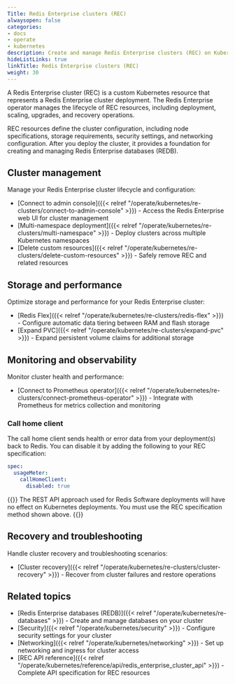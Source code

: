 ```yaml
---
Title: Redis Enterprise clusters (REC)
alwaysopen: false
categories:
- docs
- operate
- kubernetes
description: Create and manage Redis Enterprise clusters (REC) on Kubernetes using the Redis Enterprise operator.
hideListLinks: true
linkTitle: Redis Enterprise clusters (REC)
weight: 30
---
```


A Redis Enterprise cluster (REC) is a custom Kubernetes resource that represents a Redis Enterprise cluster deployment. The Redis Enterprise operator manages the lifecycle of REC resources, including deployment, scaling, upgrades, and recovery operations.

REC resources define the cluster configuration, including node specifications, storage requirements, security settings, and networking configuration. After you deploy the cluster, it provides a foundation for creating and managing Redis Enterprise databases (REDB).

## Cluster management

Manage your Redis Enterprise cluster lifecycle and configuration:

- [Connect to admin console]({{< relref "/operate/kubernetes/re-clusters/connect-to-admin-console" >}}) - Access the Redis Enterprise web UI for cluster management
- [Multi-namespace deployment]({{< relref "/operate/kubernetes/re-clusters/multi-namespace" >}}) - Deploy clusters across multiple Kubernetes namespaces
- [Delete custom resources]({{< relref "/operate/kubernetes/re-clusters/delete-custom-resources" >}}) - Safely remove REC and related resources

## Storage and performance

Optimize storage and performance for your Redis Enterprise cluster:

- [Redis Flex]({{< relref "/operate/kubernetes/re-clusters/redis-flex" >}}) - Configure automatic data tiering between RAM and flash storage
- [Expand PVC]({{< relref "/operate/kubernetes/re-clusters/expand-pvc" >}}) - Expand persistent volume claims for additional storage

## Monitoring and observability

Monitor cluster health and performance:

- [Connect to Prometheus operator]({{< relref "/operate/kubernetes/re-clusters/connect-prometheus-operator" >}}) - Integrate with Prometheus for metrics collection and monitoring

### Call home client

The call home client sends health or error data from your deployment(s) back to Redis. You can disable it by adding the following to your REC specification:

```yaml
spec:
  usageMeter:
    callHomeClient:
      disabled: true
```

{{<note>}}
The REST API approach used for Redis Software deployments will have no effect on Kubernetes deployments. You must use the REC specification method shown above.
{{</note>}}

## Recovery and troubleshooting

Handle cluster recovery and troubleshooting scenarios:

- [Cluster recovery]({{< relref "/operate/kubernetes/re-clusters/cluster-recovery" >}}) - Recover from cluster failures and restore operations

## Related topics

- [Redis Enterprise databases (REDB)]({{< relref "/operate/kubernetes/re-databases" >}}) - Create and manage databases on your cluster
- [Security]({{< relref "/operate/kubernetes/security" >}}) - Configure security settings for your cluster
- [Networking]({{< relref "/operate/kubernetes/networking" >}}) - Set up networking and ingress for cluster access
- [REC API reference]({{< relref "/operate/kubernetes/reference/api/redis_enterprise_cluster_api" >}}) - Complete API specification for REC resources
